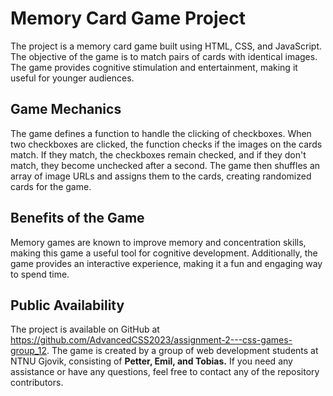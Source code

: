 # Memory Card Game Project
The project is a memory card game built using HTML, CSS, and JavaScript. The objective of the game is to match pairs of cards with identical images. The game provides cognitive stimulation and entertainment, making it useful for younger audiences.

## Game Mechanics
The game defines a function to handle the clicking of checkboxes. When two checkboxes are clicked, the function checks if the images on the cards match. If they match, the checkboxes remain checked, and if they don't match, they become unchecked after a second. The game then shuffles an array of image URLs and assigns them to the cards, creating randomized cards for the game.

## Benefits of the Game
Memory games are known to improve memory and concentration skills, making this game a useful tool for cognitive development. Additionally, the game provides an interactive experience, making it a fun and engaging way to spend time.

## Public Availability
The project is available on GitHub at https://github.com/AdvancedCSS2023/assignment-2---css-games-group_12. The game is created by a group of web development students at NTNU Gjovik, consisting of **Petter, Emil, and Tobias.** If you need any assistance or have any questions, feel free to contact any of the repository contributors.
